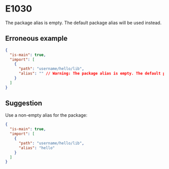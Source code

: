 # E1030

The package alias is empty. The default package alias will be used instead.

## Erroneous example

```json
{
  "is-main": true,
  "import": [
    {
      "path": "username/hello/lib",
      "alias": "" // Warning: The package alias is empty. The default package alias will be used instead.
    }
  ]
}
```

## Suggestion

Use a non-empty alias for the package:

```json
{
  "is-main": true,
  "import": [
    {
      "path": "username/hello/lib",
      "alias": "hello"
    }
  ]
}
```

